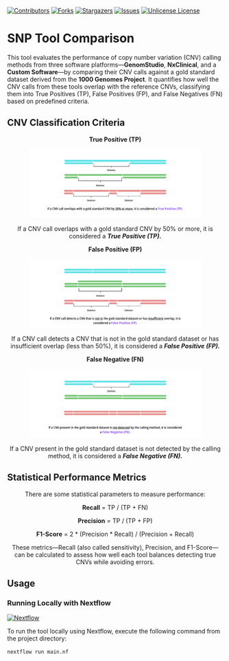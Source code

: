 <a id="readme-top"></a>

[![Contributors][contributors-shield]][contributors-url] [![Forks][forks-shield]][forks-url] [![Stargazers][stars-shield]][stars-url] [![Issues][issues-shield]][issues-url] [![Unlicense License][license-shield]][license-url]


# SNP Tool Comparison

This tool evaluates the performance of copy number variation (CNV) calling methods from three software platforms—**GenomStudio**, **NxClinical**, and a **Custom Software**—by comparing their CNV calls against a gold standard dataset derived from the **1000 Genomes Project**. It quantifies how well the CNV calls from these tools overlap with the reference CNVs, classifying them into True Positives (TP), False Positives (FP), and False Negatives (FN) based on predefined criteria.

## CNV Classification Criteria

<p align="center"> <b> True Positive (TP) </b> </p>
<p align="center"> <img src="./images/1.png" width="400" alt="True Positive CNV Overlap"> </p>
<p align="center"> If a CNV call overlaps with a gold standard CNV by 50% or more, it is considered a <b> <i> True Positive (TP). </i> </b> </p>

<p align="center"> <b> False Positive (FP) </b> </p>
<p align="center"> <img src="./images/2.png" width="400" alt="False Positive CNV Detection"> </p>
<p align="center"> If a CNV call detects a CNV that is not in the gold standard dataset or has insufficient overlap (less than 50%), it is considered a <b> <i> False Positive (FP). </i> </b> </p>

<p align="center"> <b> False Negative (FN) </b></p>
<p align="center"> <img src="./images/3.png" width="400" alt="False Negative CNV Miss"> </p>
<p align="center"> If a CNV present in the gold standard dataset is not detected by the calling method, it is considered a <i><b>False Negative (FN).</b></i> </p>

## Statistical Performance Metrics

<p align="center"> There are some statistical parameters to measure performance: </p>
<p align="center"> <b>Recall</b> = TP / (TP + FN) </p>
<p align="center"> <b>Precision</b> = TP / (TP + FP) </p>
<p align="center"> <b>F1-Score</b> = 2 * (Precision * Recall) / (Precision + Recall) </p>
<p align="center"> These metrics—Recall (also called sensitivity), Precision, and F1-Score—can be calculated to assess how well each tool balances detecting true CNVs while avoiding errors. </p>

## Usage

### Running Locally with Nextflow

[![Nextflow][nextflow-shield]][nextflow-url]

[nextflow-shield]: https://img.shields.io/badge/Nextflow-Powered-blue.svg?logo=nextflow&style=flat-square
[nextflow-url]: https://www.nextflow.io/

To run the tool locally using Nextflow, execute the following command from the project directory:
```bash
nextflow run main.nf
```

[contributors-shield]: https://img.shields.io/github/contributors/arkhammknight/genomicdata.svg?style=flat-square
[contributors-url]: https://github.com/genomicdata/genomicdata/graphs/contributors
[forks-shield]: https://img.shields.io/github/forks/genomicdata/snptoolcomparison.svg?style=flat-square
[forks-url]: https://github.com/genomicdata/genomicdata/network/members
[stars-shield]: https://img.shields.io/github/stars/genomicdata/snptoolcomparison.svg?style=flat-square
[stars-url]: https://github.com/genomicdata/genomicdata/stargazers
[issues-shield]: https://img.shields.io/github/issues/genomicdata/genomicdata.svg?style=flat-square
[issues-url]: https://github.com/genomicdata/genomicdata/issues
[license-shield]: https://img.shields.io/github/license/genomicdata/genomicdata.svg?style=flat-square
[license-url]: https://github.com/genomicdata/genomicdata/blob/main/LICENSE

